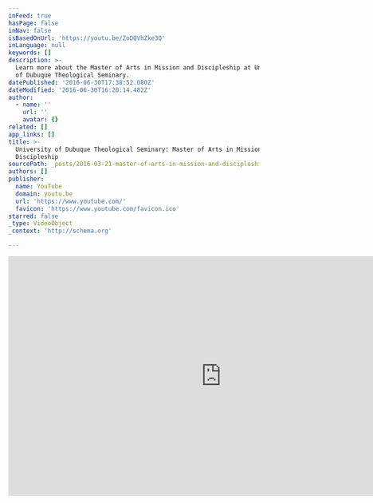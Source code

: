 ```yaml
---
inFeed: true
hasPage: false
inNav: false
isBasedOnUrl: 'https://youtu.be/ZoDQVhZke3Q'
inLanguage: null
keywords: []
description: >-
  Learn more about the Master of Arts in Mission and Discipleship at University
  of Dubuque Theological Seminary. 
datePublished: '2016-06-30T17:38:52.080Z'
dateModified: '2016-06-30T16:20:14.482Z'
author:
  - name: ''
    url: ''
    avatar: {}
related: []
app_links: []
title: >-
  University of Dubuque Theological Seminary: Master of Arts in Mission and
  Discipleship
sourcePath: _posts/2016-03-21-master-of-arts-in-mission-and-discipleship.md
authors: []
publisher:
  name: YouTube
  domain: youtu.be
  url: 'https://www.youtube.com/'
  favicon: 'https://www.youtube.com/favicon.ico'
starred: false
_type: VideoObject
_context: 'http://schema.org'

---
```

<iframe src="https://cdn.embedly.com/widgets/media.html?src=https%3A%2F%2Fwww.youtube.com%2Fembed%2FZoDQVhZke3Q%3Ffeature%3Doembed&amp;url=https%3A%2F%2Fwww.youtube.com%2Fwatch%3Fv%3DZoDQVhZke3Q%26feature%3Dyoutu.be&amp;image=https%3A%2F%2Fi.ytimg.com%2Fvi%2FZoDQVhZke3Q%2Fhqdefault.jpg&amp;key=b7d04c9b404c499eba89ee7072e1c4f7&amp;type=text%2Fhtml&amp;schema=youtube" width="854" height="480" scrolling="no" frameborder="0" allowfullscreen="allowfullscreen" style=""></iframe>
